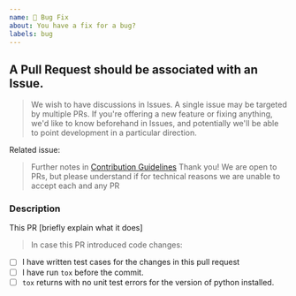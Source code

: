 ```yaml
---
name: 🐞 Bug Fix
about: You have a fix for a bug?
labels: bug
---
```


## A Pull Request should be associated with an Issue.

> We wish to have discussions in Issues. A single issue may be targeted by multiple PRs.
> If you're offering a new feature or fixing anything, we'd like to know beforehand in Issues,
> and potentially we'll be able to point development in a particular direction.

Related issue: 

> Further notes in [Contribution Guidelines](.github/CONTRIBUTING.md)
> Thank you! We are open to PRs, but please understand if for technical reasons we are unable to accept each and any PR

### Description

This PR [briefly explain what it does]

> In case this PR introduced code changes:

- [ ] I have written test cases for the changes in this pull request
- [ ] I have run `tox` before the commit.
- [ ] `tox` returns with no unit test errors for the version of python installed.

<!--
- Please target the develop branch when submitting the pull request.
-->